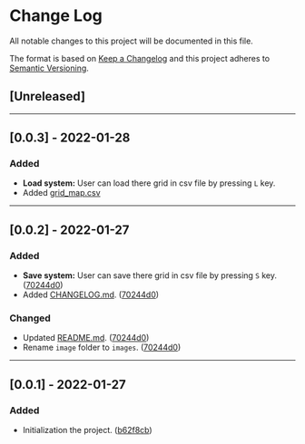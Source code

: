 # Change Log

All notable changes to this project will be documented in this file.

The format is based on [Keep a Changelog](http://keepachangelog.com/)
and this project adheres to [Semantic Versioning](http://semver.org/).

## [Unreleased]

---
## [0.0.3] - 2022-01-28

### Added
- **Load system:** User can load there grid in csv file by pressing `L` key.
- Added [grid_map.csv](https://github.com/KarthikUdyawar/Conway-s-Game-of-Life/blob/main/grid_map.csv)

---

## [0.0.2] - 2022-01-27

### Added

- **Save system:** User can save there grid in csv file by pressing `S` key. ([70244d0](https://github.com/KarthikUdyawar/Conway-s-Game-of-Life/commit/70244d02585b9dffb1700a7a6dfdf18e44a9cb18))
- Added [CHANGELOG.md](https://github.com/KarthikUdyawar/Conway-s-Game-of-Life/blob/main/CHANGELOG.md). ([70244d0](https://github.com/KarthikUdyawar/Conway-s-Game-of-Life/commit/70244d02585b9dffb1700a7a6dfdf18e44a9cb18))

### Changed

- Updated [README.md](https://github.com/KarthikUdyawar/Conway-s-Game-of-Life/blob/main/README.md). ([70244d0](https://github.com/KarthikUdyawar/Conway-s-Game-of-Life/commit/70244d02585b9dffb1700a7a6dfdf18e44a9cb18))
- Rename `image` folder to `images`. ([70244d0](https://github.com/KarthikUdyawar/Conway-s-Game-of-Life/commit/70244d02585b9dffb1700a7a6dfdf18e44a9cb18))

---

## [0.0.1] - 2022-01-27 

### Added

- Initialization the project. ([b62f8cb](https://github.com/KarthikUdyawar/Conway-s-Game-of-Life/commit/b62f8cbea886de3755dcdaf6ec09321a619ca814))
